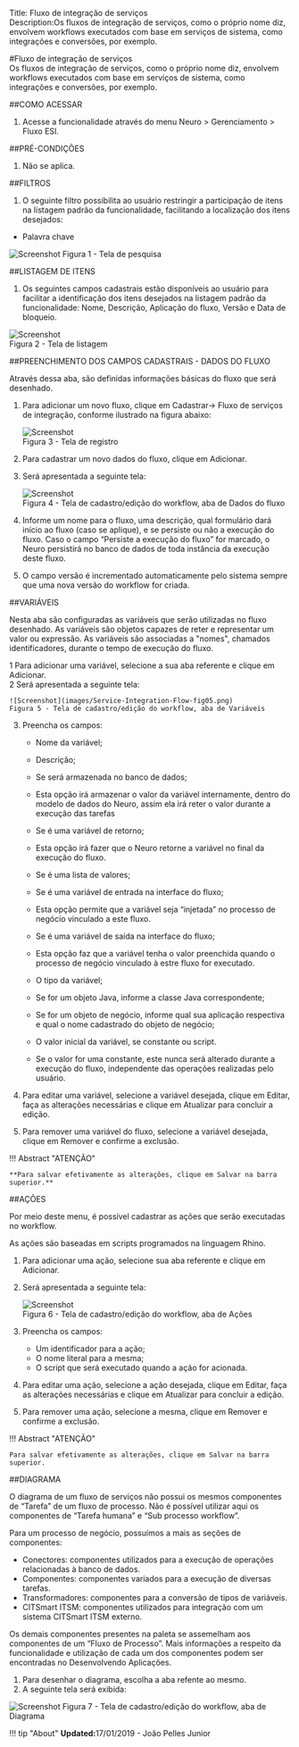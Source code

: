 Title: Fluxo de integração de serviços  
Description:Os fluxos de integração de serviços, como o próprio nome diz, envolvem workflows executados com base em serviços de sistema, como integrações e conversões, por exemplo.   


#Fluxo de integração de serviços   
Os fluxos de integração de serviços, como o próprio nome diz, envolvem workflows executados com base em serviços de sistema, como integrações e conversões, por exemplo.   

##COMO ACESSAR    

1. Acesse a funcionalidade através do menu Neuro > Gerenciamento > Fluxo ESI.     

##PRÉ-CONDIÇÕES    

1. Não se aplica.   

##FILTROS  

1. O seguinte filtro possibilita ao usuário restringir a participação de itens na listagem padrão da funcionalidade, facilitando a localização dos itens desejados:   

- Palavra chave  

![Screenshot](images/Service-Integration-Flow-fig01.png) 
Figura 1 - Tela de pesquisa    

##LISTAGEM DE ITENS    

1. Os seguintes campos cadastrais estão disponíveis ao usuário para facilitar a identificação dos itens desejados na listagem padrão da funcionalidade: Nome, Descrição, Aplicação do fluxo, Versão e Data de bloqueio.   

![Screenshot](images/Service-Integration-Flow-fig02.png)   
Figura 2 - Tela de listagem     

##PREENCHIMENTO DOS CAMPOS CADASTRAIS - DADOS DO FLUXO   

Através dessa aba, são definidas informações básicas do fluxo que será desenhado.   

1. Para adicionar um novo fluxo, clique em Cadastrar→ Fluxo de serviços de integração, conforme ilustrado na figura abaixo:   

    ![Screenshot](images/Service-Integration-Flow-fig03.png)   
    Figura 3 - Tela de registro   

2. Para cadastrar um novo dados do fluxo, clique em Adicionar.   
3. Será apresentada a seguinte tela:    

    ![Screenshot](images/Service-Integration-Flow-fig04.png)   
    Figura 4 - Tela de cadastro/edição do workflow, aba de Dados do fluxo    

4. Informe um nome para o fluxo, uma descrição, qual formulário dará início ao fluxo (caso se aplique), e se persiste ou não a execução do fluxo. Caso o campo “Persiste a execução do fluxo” for marcado, o Neuro persistirá no banco de dados de toda instância da execução deste fluxo.    

5. O campo versão é incrementado automaticamente pelo sistema sempre que uma nova versão do workflow for criada.    

##VARIÁVEIS  

Nesta aba são configuradas as variáveis que serão utilizadas no fluxo desenhado. As variáveis são objetos capazes de reter e representar um valor ou expressão. As variáveis são associadas a "nomes", chamados identificadores, durante o tempo de execução do fluxo.  

1  Para adicionar uma variável, selecione a sua aba referente e clique em Adicionar.  
2  Será apresentada a seguinte tela:    

    ![Screenshot](images/Service-Integration-Flow-fig05.png)   
    Figura 5 - Tela de cadastro/edição do workflow, aba de Variáveis     

3. Preencha os campos:    

    - Nome da variável;  
    - Descrição;  
    - Se será armazenada no banco de dados;  

	- Esta opção irá armazenar o valor da variável internamente, dentro do modelo de dados do Neuro, assim ela irá reter o valor durante a execução das tarefas  

    - Se é uma variável de retorno;  

	- Esta opção irá fazer que o Neuro retorne a variável no final da execução do fluxo.  

    - Se é uma lista de valores;  
    - Se é uma variável de entrada na interface do fluxo;  

	- Esta opção permite que a variável seja “injetada” no processo de negócio vinculado a este fluxo.  

    - Se é uma variável de saída na interface do fluxo;  

	- Esta opção faz que a variável tenha o valor preenchida quando o processo de negócio vinculado à estre fluxo for executado.  

    - O tipo da variável;  

	- Se for um objeto Java, informe a classe Java correspondente;  
	- Se for um objeto de negócio, informe qual sua aplicação respectiva e qual o nome cadastrado do objeto de negócio;  

    - O valor inicial da variável, se constante ou script.  

	- Se o valor for uma constante, este nunca será alterado durante a execução do fluxo, independente das operações realizadas pelo usuário.  

4. Para editar uma variável, selecione a variável desejada, clique em Editar, faça as alterações necessárias e clique em Atualizar para concluir a edição.  

5. Para remover uma variável do fluxo, selecione a variável desejada, clique em Remover e confirme a exclusão.    

!!! Abstract "ATENÇÃO"  

    **Para salvar efetivamente as alterações, clique em Salvar na barra superior.**  

##AÇÕES  

Por meio deste menu, é possível cadastrar as ações que serão executadas no workflow.   

As ações são baseadas em scripts programados na linguagem Rhino.   

1. Para adicionar uma ação, selecione sua aba referente e clique em Adicionar.   
2. Será apresentada a seguinte tela:  

    ![Screenshot](images/Service-Integration-Flow-fig06.png)   
    Figura 6 - Tela de cadastro/edição do workflow, aba de Ações   

3. Preencha os campos:   

    - Um identificador para a ação;    
    - O nome literal para a mesma;   
    - O script que será executado quando a ação for acionada.    

4. Para editar uma ação, selecione a ação desejada, clique em Editar, faça as alterações necessárias e clique em Atualizar para concluir a edição.  

5. Para remover uma ação, selecione a mesma, clique em Remover e confirme a exclusão.   

!!! Abstract "ATENÇÃO"  

    Para salvar efetivamente as alterações, clique em Salvar na barra superior.  

##DIAGRAMA  

O diagrama de um fluxo de serviços não possui os mesmos componentes de “Tarefa” de um fluxo de processo. Não é possível utilizar aqui os componentes de “Tarefa humana” e “Sub processo workflow”.  

Para um processo de negócio, possuímos a mais as seções de componentes:   

- Conectores: componentes utilizados para a execução de operações relacionadas à banco de dados.  
- Componentes: componentes variados para a execução de diversas tarefas.  
- Transformadores: componentes para a conversão de tipos de variáveis.  
- CITSmart ITSM: componentes utilizados para integração com um sistema CITSmart ITSM externo.   

Os demais componentes presentes na paleta se assemelham aos componentes de um “Fluxo de Processo”. Mais informações a respeito da funcionalidade e utilização de cada um dos componentes podem ser encontradas no Desenvolvendo Aplicações.    

1. Para desenhar o diagrama, escolha a aba refente ao mesmo.  
2. A seguinte tela será exibida:  

![Screenshot](images/Service-Integration-Flow-fig07.png) 
Figura 7 - Tela de cadastro/edição do workflow, aba de Diagrama  


!!! tip "About"
    <b>Updated:</b>17/01/2019 - João Pelles Junior
